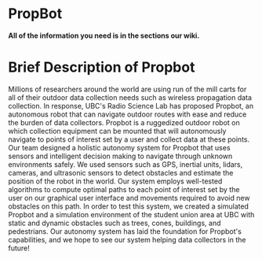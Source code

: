 # PropBot

**All of the information you need is in the sections our wiki.**

# Brief Description of Propbot

Millions of researchers around the world are using run of the mill carts for all of their outdoor data collection needs such as wireless propagation data collection. In response, UBC's Radio Science Lab has proposed Propbot, an autonomous robot that can navigate outdoor routes with ease and reduce the burden of data collectors. Propbot is a ruggedized outdoor robot on which collection equipment can be mounted that will autonomously navigate to points of interest set by a user and collect data at these points. Our team designed a holistic autonomy system for Propbot that uses sensors and intelligent decision making to navigate through unknown environments safely. We used sensors such as GPS, inertial units, lidars, cameras, and ultrasonic sensors to detect obstacles and estimate the position of the robot in the world. Our system employs well-tested algorithms to compute optimal paths to each point of interest set by the user on our graphical user interface and movements required to avoid new obstacles on this path. In order to test this system, we created a simulated Propbot and a simulation environment of the student union area at UBC with static and dynamic obstacles such as trees, cones, buildings, and pedestrians. Our autonomy system has laid the foundation for Propbot's capabilities, and we hope to see our system helping data collectors in the future!
